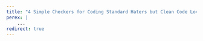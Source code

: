 ```yaml
---
title: "4 Simple Checkers for Coding Standard Haters but Clean Code Lovers"
perex: |
    ...
redirect: true
---
```


<!-- redirect to new page -->
<meta http-equiv="refresh" content="0; url=https://tomasvotruba.cz/blog/2017/09/18/4-simple-checkers-for-coding-standard-haters-but-clean-code-lovers/">
